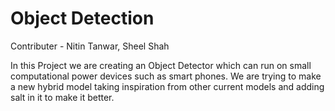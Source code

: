 # Object Detection

Contributer - Nitin Tanwar, Sheel Shah


In this Project we are creating an Object Detector which can run on small computational power devices such as smart phones. We are trying to make a new hybrid model taking inspiration from other current models and adding salt in it to make it better.
